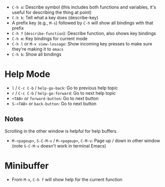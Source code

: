 - `C-h o`: Describe symbol (this includes both functions and variables, it's useful for describing the thing at point)
- `C-h k`: Tell what a key does (describe-key)
- A prefix key (e.g., `M-s`) followed by `C-h` will show all bindings with that prefix
- `C-h f` (`describe-function`): Describe function, also shows key bindings
- `C-h m`: Key bindings for current mode
- `C-h l` or `M-x view-lossage`: Show incoming key presses to make sure they're making it to `emacs`
- `C-h b`: Show all bindings

# Help Mode

- `l` / `C-c C-b` / `help-go-back`: Go to previous help topic
- `r` / `C-c C-b` / `help-go-forward`: Go to next help topic
- `<TAB>` or `forward-button`: Go to next button
- `S-<TAB>` or `back-button`: Go to next button

## Notes

Scrolling in the other window is helpful for help buffers.

- `M-<pageup>`, `S-C-M-v` / `M-<pageup>`, `C-M-v`: Page up / down in other window (note `S-C-M-v` doesn't work in terminal Emacs)

# Minibuffer

- From `M-x`, `C-h f` will show help for the current function
